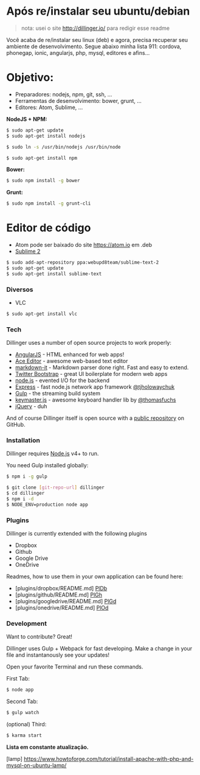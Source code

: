 # Após re/instalar seu ubuntu/debian

> nota: usei o site http://dillinger.io/ para redigir esse readme

Você acaba de re/instalar seu linux (deb) e agora, precisa recuperar seu ambiente de desenvolvimento. Segue abaixo minha lista 911: cordova, phonegap, ionic, angularjs, php, mysql, editores e afins...

# Objetivo:
  - Preparadores: nodejs, npm, git, ssh, ...     
  - Ferramentas de desenvolvimento: bower, grunt, ...
  - Editores: Atom, Sublime, ...


**NodeJS + NPM:**
```sh
$ sudo apt-get update
$ sudo apt-get install nodejs
```
```sh
$ sudo ln -s /usr/bin/nodejs /usr/bin/node
```
```sh
$ sudo apt-get install npm
```


**Bower:**
```sh
$ sudo npm install -g bower
```
**Grunt:**
```sh
$ sudo npm install -g grunt-cli
```

# Editor de código

+ Atom pode ser baixado do site https://atom.io em .deb
+ [Sublime 2](http://www.sublimetext.com/2)
```sh
$ sudo add-apt-repository ppa:webupd8team/sublime-text-2
$ sudo apt-get update
$ sudo apt-get install sublime-text
```

### Diversos
- VLC
```sh
$ sudo apt-get install vlc
```

### Tech

Dillinger uses a number of open source projects to work properly:

* [AngularJS] - HTML enhanced for web apps!
* [Ace Editor] - awesome web-based text editor
* [markdown-it] - Markdown parser done right. Fast and easy to extend.
* [Twitter Bootstrap] - great UI boilerplate for modern web apps
* [node.js] - evented I/O for the backend
* [Express] - fast node.js network app framework [@tjholowaychuk]
* [Gulp] - the streaming build system
* [keymaster.js] - awesome keyboard handler lib by [@thomasfuchs]
* [jQuery] - duh

And of course Dillinger itself is open source with a [public repository][dill]
 on GitHub.

### Installation

Dillinger requires [Node.js](https://nodejs.org/) v4+ to run.

You need Gulp installed globally:

```sh
$ npm i -g gulp
```

```sh
$ git clone [git-repo-url] dillinger
$ cd dillinger
$ npm i -d
$ NODE_ENV=production node app
```

### Plugins

Dillinger is currently extended with the following plugins

* Dropbox
* Github
* Google Drive
* OneDrive

Readmes, how to use them in your own application can be found here:

* [plugins/dropbox/README.md] [PlDb]
* [plugins/github/README.md] [PlGh]
* [plugins/googledrive/README.md] [PlGd]
* [plugins/onedrive/README.md] [PlOd]

### Development

Want to contribute? Great!

Dillinger uses Gulp + Webpack for fast developing.
Make a change in your file and instantanously see your updates!

Open your favorite Terminal and run these commands.

First Tab:
```sh
$ node app
```

Second Tab:
```sh
$ gulp watch
```

(optional) Third:
```sh
$ karma start
```
**Lista em constante atualização.**

  [lamp] <https://www.howtoforge.com/tutorial/install-apache-with-php-and-mysql-on-ubuntu-lamp/> 


   [dill]: <https://github.com/joemccann/dillinger>
   [git-repo-url]: <https://github.com/joemccann/dillinger.git>
   [john gruber]: <http://daringfireball.net>
   [@thomasfuchs]: <http://twitter.com/thomasfuchs>
   [df1]: <http://daringfireball.net/projects/markdown/>
   [markdown-it]: <https://github.com/markdown-it/markdown-it>
   [Ace Editor]: <http://ace.ajax.org>
   [node.js]: <http://nodejs.org>
   [Twitter Bootstrap]: <http://twitter.github.com/bootstrap/>
   [keymaster.js]: <https://github.com/madrobby/keymaster>
   [jQuery]: <http://jquery.com>
   [@tjholowaychuk]: <http://twitter.com/tjholowaychuk>
   [express]: <http://expressjs.com>
   [AngularJS]: <http://angularjs.org>
   [Gulp]: <http://gulpjs.com>

   [PlDb]: <https://github.com/joemccann/dillinger/tree/master/plugins/dropbox/README.md>
   [PlGh]:  <https://github.com/joemccann/dillinger/tree/master/plugins/github/README.md>
   [PlGd]: <https://github.com/joemccann/dillinger/tree/master/plugins/googledrive/README.md>
   [PlOd]: <https://github.com/joemccann/dillinger/tree/master/plugins/onedrive/README.md>
